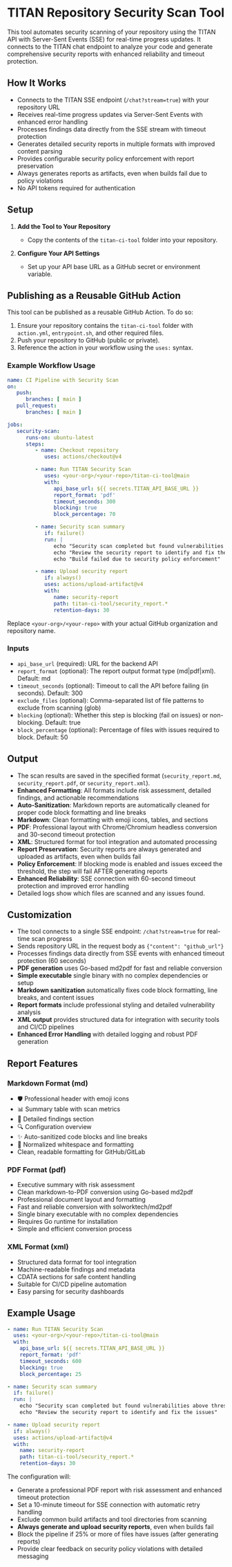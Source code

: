 # TITAN Repository Security Scan Tool

This tool automates security scanning of your repository using the TITAN API with Server-Sent Events (SSE) for real-time progress updates. It connects to the TITAN chat endpoint to analyze your code and generate comprehensive security reports with enhanced reliability and timeout protection.

## How It Works
- Connects to the TITAN SSE endpoint (`/chat?stream=true`) with your repository URL
- Receives real-time progress updates via Server-Sent Events with enhanced error handling
- Processes findings data directly from the SSE stream with timeout protection
- Generates detailed security reports in multiple formats with improved content parsing
- Provides configurable security policy enforcement with report preservation
- Always generates reports as artifacts, even when builds fail due to policy violations
- No API tokens required for authentication

## Setup
1. **Add the Tool to Your Repository**
   - Copy the contents of the `titan-ci-tool` folder into your repository.

2. **Configure Your API Settings**
   - Set up your API base URL as a GitHub secret or environment variable.

## Publishing as a Reusable GitHub Action

This tool can be published as a reusable GitHub Action. To do so:

1. Ensure your repository contains the `titan-ci-tool` folder with `action.yml`, `entrypoint.sh`, and other required files.
2. Push your repository to GitHub (public or private).
3. Reference the action in your workflow using the `uses:` syntax.

### Example Workflow Usage
```yaml
name: CI Pipeline with Security Scan
on:
   push:
      branches: [ main ]
   pull_request:
      branches: [ main ]

jobs:
   security-scan:
      runs-on: ubuntu-latest
      steps:
         - name: Checkout repository
            uses: actions/checkout@v4

         - name: Run TITAN Security Scan
            uses: <your-org>/<your-repo>/titan-ci-tool@main
            with:
               api_base_url: ${{ secrets.TITAN_API_BASE_URL }}
               report_format: 'pdf'
               timeout_seconds: 300
               blocking: true
               block_percentage: 70

         - name: Security scan summary
            if: failure()
            run: |
               echo "Security scan completed but found vulnerabilities above threshold"
               echo "Review the security report to identify and fix the issues"
               echo "Build failed due to security policy enforcement"

         - name: Upload security report
            if: always()
            uses: actions/upload-artifact@v4
            with:
               name: security-report
               path: titan-ci-tool/security_report.*
               retention-days: 30
```

Replace `<your-org>/<your-repo>` with your actual GitHub organization and repository name.

### Inputs
- `api_base_url` (required): URL for the backend API
- `report_format` (optional): The report output format type (md|pdf|xml). Default: md
- `timeout_seconds` (optional): Timeout to call the API before failing (in seconds). Default: 300
- `exclude_files` (optional): Comma-separated list of file patterns to exclude from scanning (glob)
- `blocking` (optional): Whether this step is blocking (fail on issues) or non-blocking. Default: true
- `block_percentage` (optional): Percentage of files with issues required to block. Default: 50

## Output
- The scan results are saved in the specified format (`security_report.md`, `security_report.pdf`, or `security_report.xml`).
- **Enhanced Formatting**: All formats include risk assessment, detailed findings, and actionable recommendations
- **Auto-Sanitization**: Markdown reports are automatically cleaned for proper code block formatting and line breaks
- **Markdown**: Clean formatting with emoji icons, tables, and sections
- **PDF**: Professional layout with Chrome/Chromium headless conversion and 30-second timeout protection
- **XML**: Structured format for tool integration and automated processing
- **Report Preservation**: Security reports are always generated and uploaded as artifacts, even when builds fail
- **Policy Enforcement**: If blocking mode is enabled and issues exceed the threshold, the step will fail AFTER generating reports
- **Enhanced Reliability**: SSE connection with 60-second timeout protection and improved error handling
- Detailed logs show which files are scanned and any issues found.

## Customization
- The tool connects to a single SSE endpoint: `/chat?stream=true` for real-time scan progress
- Sends repository URL in the request body as `{"content": "github_url"}`
- Processes findings data directly from SSE events with enhanced timeout protection (60 seconds)
- **PDF generation** uses Go-based md2pdf for fast and reliable conversion
- **Simple executable** single binary with no complex dependencies or setup
- **Markdown sanitization** automatically fixes code block formatting, line breaks, and content issues
- **Report formats** include professional styling and detailed vulnerability analysis
- **XML output** provides structured data for integration with security tools and CI/CD pipelines
- **Enhanced Error Handling** with detailed logging and robust PDF generation

## Report Features

### Markdown Format (md)
- 🛡️ Professional header with emoji icons
- 📊 Summary table with scan metrics
- 📁 Detailed findings section
- 🔍 Configuration overview
- ✨ Auto-sanitized code blocks and line breaks
- 🧹 Normalized whitespace and formatting
- Clean, readable formatting for GitHub/GitLab

### PDF Format (pdf) 
- Executive summary with risk assessment  
- Clean markdown-to-PDF conversion using Go-based md2pdf
- Professional document layout and formatting
- Fast and reliable conversion with solworktech/md2pdf
- Single binary executable with no complex dependencies
- Requires Go runtime for installation
- Simple and efficient conversion process

### XML Format (xml)
- Structured data format for tool integration
- Machine-readable findings and metadata
- CDATA sections for safe content handling
- Suitable for CI/CD pipeline automation
- Easy parsing for security dashboards

## Example Usage

```yaml
- name: Run TITAN Security Scan
  uses: <your-org>/<your-repo>/titan-ci-tool@main
  with:
    api_base_url: ${{ secrets.TITAN_API_BASE_URL }}
    report_format: 'pdf'
    timeout_seconds: 600
    blocking: true
    block_percentage: 25

- name: Security scan summary
  if: failure()
  run: |
    echo "Security scan completed but found vulnerabilities above threshold"
    echo "Review the security report to identify and fix the issues"

- name: Upload security report
  if: always()
  uses: actions/upload-artifact@v4
  with:
    name: security-report
    path: titan-ci-tool/security_report.*
    retention-days: 30
```

The configuration will:
- Generate a professional PDF report with risk assessment and enhanced timeout protection
- Set a 10-minute timeout for SSE connection with automatic retry handling
- Exclude common build artifacts and tool directories from scanning
- **Always generate and upload security reports**, even when builds fail
- Block the pipeline if 25% or more of files have issues (after generating reports)
- Provide clear feedback on security policy violations with detailed messaging
